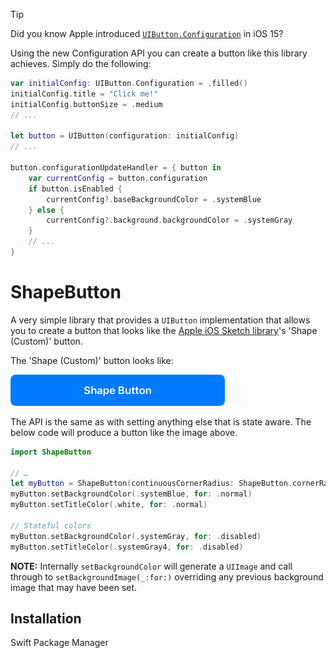 > [!TIP]
> Did you know Apple introduced [`UIButton.Configuration`](https://developer.apple.com/documentation/uikit/uibutton/configuration) in iOS 15?
>
> Using the new Configuration API you can create a button like this library achieves. Simply do the following:
> ```swift
> var initialConfig: UIButton.Configuration = .filled()
> initialConfig.title = "Click me!"
> initialConfig.buttonSize = .medium
> // ...
> 
> let button = UIButton(configuration: initialConfig)
> // ...
> 
> button.configurationUpdateHandler = { button in
>     var currentConfig = button.configuration
>     if button.isEnabled {
>         currentConfig?.baseBackgroundColor = .systemBlue
>     } else {
>         currentConfig?.background.backgroundColor = .systemGray
>     }
>     // ...
> }
> ```

# ShapeButton

A very simple library that provides a `UIButton` implementation that allows you to create a button that looks like the [Apple iOS Sketch library](https://developer.apple.com/design/resources/)'s 'Shape (Custom)' button.

The 'Shape (Custom)' button looks like:

![](.github/SketchExample.png)

The API is the same as with setting anything else that is state aware. The below code will produce a button like the image above.

```swift
import ShapeButton

// …
let myButton = ShapeButton(continuousCornerRadius: ShapeButton.cornerRadiusUseStandard)
myButton.setBackgroundColor(.systemBlue, for: .normal)
myButton.setTitleColor(.white, for: .normal)

// Stateful colors
myButton.setBackgroundColor(.systemGray, for: .disabled)
myButton.setTitleColor(.systemGray4, for: .disabled)
```

**NOTE:** Internally `setBackgroundColor` will generate a `UIImage` and call through to `setBackgroundImage(_:for:)` overriding any previous background image that may have been set.

## Installation

Swift Package Manager
